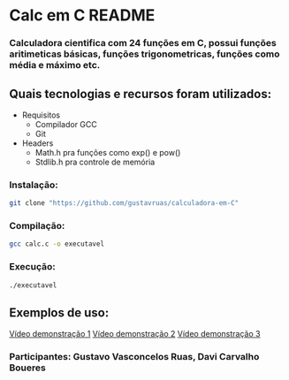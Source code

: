 # Calc em C README
### Calculadora cientifica com 24 funções em C, possui funções aritimeticas básicas, funções trigonometricas, funções como média e máximo etc.
## Quais tecnologias e recursos foram utilizados:
* Requisitos
  * Compilador GCC
  * Git
* Headers
  * Math.h pra funções como exp() e pow()
  * Stdlib.h pra controle de memória
### Instalação: 
```bash
git clone "https://github.com/gustavruas/calculadora-em-C"
```
### Compilação: 
```bash
gcc calc.c -o executavel
```
### Execução:
```bash
./executavel
```
## Exemplos de uso:
[Vídeo demonstração 1](https://github.com/user-attachments/assets/c2c55ee6-e0b0-4b3e-b126-0b00d2896cb8)
[Vídeo demonstração 2](https://github.com/user-attachments/assets/2236a2d2-30fe-4817-b056-349b28325691)
[Vídeo demonstração 3](https://github.com/user-attachments/assets/a8169bfa-2d54-4855-b876-63cdeb3640df)

### Participantes: Gustavo Vasconcelos Ruas, Davi Carvalho Boueres
